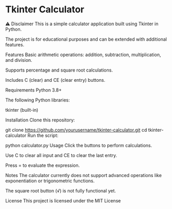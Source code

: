 Tkinter Calculator
======================

⚠️ Disclaimer
This is a simple calculator application built using Tkinter in Python.

The project is for educational purposes and can be extended with additional features.

Features
Basic arithmetic operations: addition, subtraction, multiplication, and division.

Supports percentage and square root calculations.

Includes C (clear) and CE (clear entry) buttons.

Requirements
Python 3.8+

The following Python libraries:

tkinter (built-in)

Installation
Clone this repository:

git clone https://github.com/yourusername/tkinter-calculator.git
cd tkinter-calculator
Run the script:

python calculator.py
Usage
Click the buttons to perform calculations.

Use C to clear all input and CE to clear the last entry.

Press = to evaluate the expression.

Notes
The calculator currently does not support advanced operations like exponentiation or trigonometric functions.

The square root button (√) is not fully functional yet.

License
This project is licensed under the MIT License
